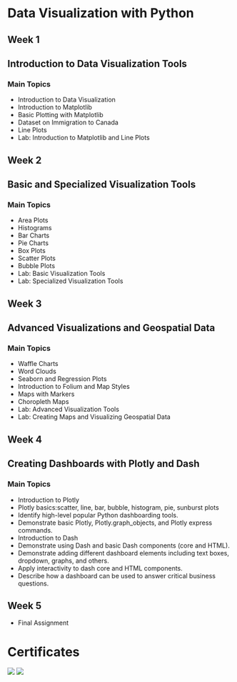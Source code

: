 # Data Visualization with Python
## Week 1
## Introduction to Data Visualization Tools
### Main Topics
* Introduction to Data Visualization
* Introduction to Matplotlib
* Basic Plotting with Matplotlib
* Dataset on Immigration to Canada
* Line Plots
* Lab: Introduction to Matplotlib and Line Plots
## Week 2
## Basic and Specialized Visualization Tools
### Main Topics
* Area Plots
* Histograms
* Bar Charts
* Pie Charts
* Box Plots
* Scatter Plots
* Bubble Plots
* Lab: Basic Visualization Tools
* Lab: Specialized Visualization Tools
## Week 3 
## Advanced Visualizations and Geospatial Data
### Main Topics
* Waffle Charts
* Word Clouds
* Seaborn and Regression Plots
* Introduction to Folium and Map Styles
* Maps with Markers
* Choropleth Maps
* Lab: Advanced Visualization Tools
* Lab: Creating Maps and Visualizing Geospatial Data
## Week 4
## Creating Dashboards with Plotly and Dash
### Main Topics
* Introduction to Plotly
* Plotly basics:scatter, line, bar, bubble, histogram, pie, sunburst plots
* Identify high-level popular Python dashboarding tools.
* Demonstrate basic Plotly, Plotly.graph_objects, and Plotly express commands.
* Introduction to Dash
* Demonstrate using Dash and basic Dash components (core and HTML).
* Demonstrate adding different dashboard elements including text boxes, dropdown, graphs, and others.
* Apply interactivity to dash core and HTML components.
* Describe how a dashboard can be used to answer critical business questions.

## Week 5 
* Final Assignment


# Certificates
![](https://coursera-certificate-images.s3.amazonaws.com/GZNXGRB543DR)
![](https://images.credly.com/size/680x680/images/76326afb-199d-4250-a74f-01bc86dda118/Cognitive_Class_-_Data_Visual_w_Python.png)
